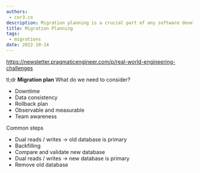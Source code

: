 ```yaml
---
authors:
 - cor3.co
description: Migration planning is a crucial part of any software development project, especially when migrating to a new database or platform.
title: Migration Planning
tags:
 - migrations
date: 2022-10-14
---
```


https://newsletter.pragmaticengineer.com/p/real-world-engineering-challenges

tl;dr
**Migration plan**
What do we need to consider?
- Downtime
- Data consistency
- Rollback plan
- Observable and measurable
- Team awareness

Common steps
- Dual reads / writes -> old database is primary
- Backfilling
- Compare and validate new database
- Dual reads / writes -> new database is primary
- Remove old database

